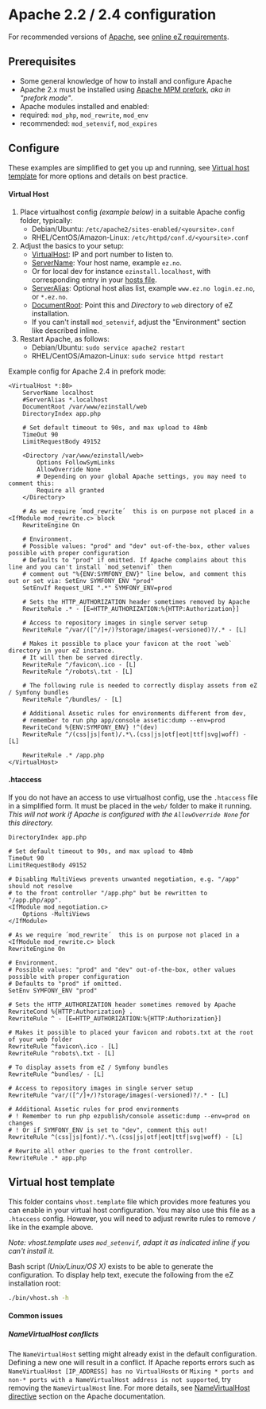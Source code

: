Apache 2.2 / 2.4  configuration
===============================

For recommended versions of [Apache](https://httpd.apache.org/), see [online eZ requirements](https://doc.ez.no/display/TECHDOC/Requirements).


Prerequisites
-------------
- Some general knowledge of how to install and configure Apache
- Apache 2.x must be installed using [Apache MPM prefork](https://httpd.apache.org/docs/2.4/mod/prefork.html), *aka in "prefork mode"*.
- Apache modules installed and enabled:
 - required: `mod_php`, `mod_rewrite`, `mod_env`
 - recommended: `mod_setenvif`, `mod_expires`


Configure
---------
These examples are simplified to get you up and running, see [Virtual host template](#virtual-host-template) for more options and details on best practice.

#### Virtual Host

1. Place virtualhost config *(example below)* in a suitable Apache config folder, typically:
   - Debian/Ubuntu: `/etc/apache2/sites-enabled/<yoursite>.conf`
   - RHEL/CentOS/Amazon-Linux: `/etc/httpd/conf.d/<yoursite>.conf`
2. Adjust the basics to your setup:
   - [VirtualHost](https://httpd.apache.org/docs/2.4/en/mod/core.html#virtualhost): IP and port number to listen to.
   - [ServerName](https://httpd.apache.org/docs/2.4/en/mod/core.html#servername): Your host name, example `ez.no`.
    - Or for local dev for instance `ezinstall.localhost`, with corresponding entry in your [hosts file](https://en.wikipedia.org/wiki/Hosts_file).
   - [ServerAlias](https://httpd.apache.org/docs/2.4/en/mod/core.html#serveralias): Optional host alias list, example `www.ez.no login.ez.no`, or `*.ez.no`.
   - [DocumentRoot](https://httpd.apache.org/docs/2.4/en/mod/core.html#documentroot): Point this and *Directory* to `web` directory of eZ installation.
   - If you can't install `mod_setenvif`, adjust the "Environment" section like described inline.
3. Restart Apache, as follows:
   - Debian/Ubuntu: `sudo service apache2 restart`
   - RHEL/CentOS/Amazon-Linux: `sudo service httpd restart`

Example config for Apache 2.4 in prefork mode:

    <VirtualHost *:80>
        ServerName localhost
        #ServerAlias *.localhost
        DocumentRoot /var/www/ezinstall/web
        DirectoryIndex app.php

        # Set default timeout to 90s, and max upload to 48mb
        TimeOut 90
        LimitRequestBody 49152

        <Directory /var/www/ezinstall/web>
            Options FollowSymLinks
            AllowOverride None
            # Depending on your global Apache settings, you may need to comment this:
            Require all granted
        </Directory>

        # As we require ´mod_rewrite´  this is on purpose not placed in a <IfModule mod_rewrite.c> block
        RewriteEngine On

        # Environment.
        # Possible values: "prod" and "dev" out-of-the-box, other values possible with proper configuration
        # Defaults to "prod" if omitted. If Apache complains about this line and you can't install `mod_setenvif` then
        # comment out "%{ENV:SYMFONY_ENV}" line below, and comment this out or set via: SetEnv SYMFONY_ENV "prod"
        SetEnvIf Request_URI ".*" SYMFONY_ENV=prod

        # Sets the HTTP_AUTHORIZATION header sometimes removed by Apache
        RewriteRule .* - [E=HTTP_AUTHORIZATION:%{HTTP:Authorization}]

        # Access to repository images in single server setup
        RewriteRule ^/var/([^/]+/)?storage/images(-versioned)?/.* - [L]

        # Makes it possible to place your favicon at the root `web` directory in your eZ instance.
        # It will then be served directly.
        RewriteRule ^/favicon\.ico - [L]
        RewriteRule ^/robots\.txt - [L]

        # The following rule is needed to correctly display assets from eZ / Symfony bundles
        RewriteRule ^/bundles/ - [L]

        # Additional Assetic rules for environments different from dev,
        # remember to run php app/console assetic:dump --env=prod
        RewriteCond %{ENV:SYMFONY_ENV} !^(dev)
        RewriteRule ^/(css|js|font)/.*\.(css|js|otf|eot|ttf|svg|woff) - [L]

        RewriteRule .* /app.php
    </VirtualHost>


#### .htaccess

If you do not have an access to use virtualhost config, use the `.htaccess` file in a simplified form. It must be placed in the  `web/` folder to make it running. *This will not work if Apache is configured with the `AllowOverride None` for this directory.*

    DirectoryIndex app.php

    # Set default timeout to 90s, and max upload to 48mb
    TimeOut 90
    LimitRequestBody 49152

    # Disabling MultiViews prevents unwanted negotiation, e.g. "/app" should not resolve
    # to the front controller "/app.php" but be rewritten to "/app.php/app".
    <IfModule mod_negotiation.c>
        Options -MultiViews
    </IfModule>

    # As we require ´mod_rewrite´  this is on purpose not placed in a <IfModule mod_rewrite.c> block
    RewriteEngine On

    # Environment.
    # Possible values: "prod" and "dev" out-of-the-box, other values possible with proper configuration
    # Defaults to "prod" if omitted.
    SetEnv SYMFONY_ENV "prod"

    # Sets the HTTP_AUTHORIZATION header sometimes removed by Apache
    RewriteCond %{HTTP:Authorization} .
    RewriteRule ^ - [E=HTTP_AUTHORIZATION:%{HTTP:Authorization}]

    # Makes it possible to placed your favicon and robots.txt at the root of your web folder
    RewriteRule ^favicon\.ico - [L]
    RewriteRule ^robots\.txt - [L]

    # To display assets from eZ / Symfony bundles
    RewriteRule ^bundles/ - [L]

    # Access to repository images in single server setup
    RewriteRule ^var/([^/]+/)?storage/images(-versioned)?/.* - [L]

    # Additional Assetic rules for prod environments
    # ! Remember to run php ezpublish/console assetic:dump --env=prod on changes
    # ! Or if SYMFONY_ENV is set to "dev", comment this out!
    RewriteRule ^(css|js|font)/.*\.(css|js|otf|eot|ttf|svg|woff) - [L]

    # Rewrite all other queries to the front controller.
    RewriteRule .* app.php


Virtual host template
---------------------
This folder contains `vhost.template` file which provides more features you can enable in your virtual host configuration. You may also use this file as a `.htaccess` config. However, you will need to adjust rewrite rules to remove `/` like in the example above.

*Note: vhost.template uses `mod_setenvif`, adapt it as indicated inline if you can't install it.*

Bash script *(Unix/Linux/OS X)* exists to be able to generate the configuration. To display help text, execute the following from the eZ installation root:
```bash
./bin/vhost.sh -h
```

#### Common issues

##### NameVirtualHost conflicts

The `NameVirtualHost` setting might already exist in the default configuration. Defining a new one will result in a
conflict. If Apache reports errors such as `NameVirtualHost [IP_ADDRESS] has no VirtualHosts` or `Mixing * ports and
non-* ports with a NameVirtualHost address is not supported`, try removing the `NameVirtualHost` line. For more details, see [NameVirtualHost directive](http://httpd.apache.org/docs/2.4/mod/core.html#namevirtualhost) section on the Apache documentation.
